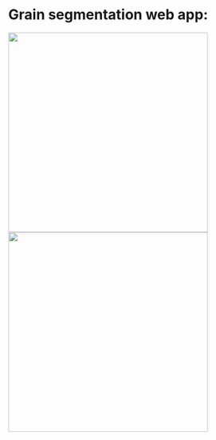 # Grain segmentation web app:
 <img src="https://user-images.githubusercontent.com/10139827/147615531-a464c1de-7a52-4834-8313-f5f670ede572.png" width=400 />
<img src="https://user-images.githubusercontent.com/10139827/147615566-80fa5fdd-a841-4e3a-a08e-0414ff79da72.png" width=400 />
